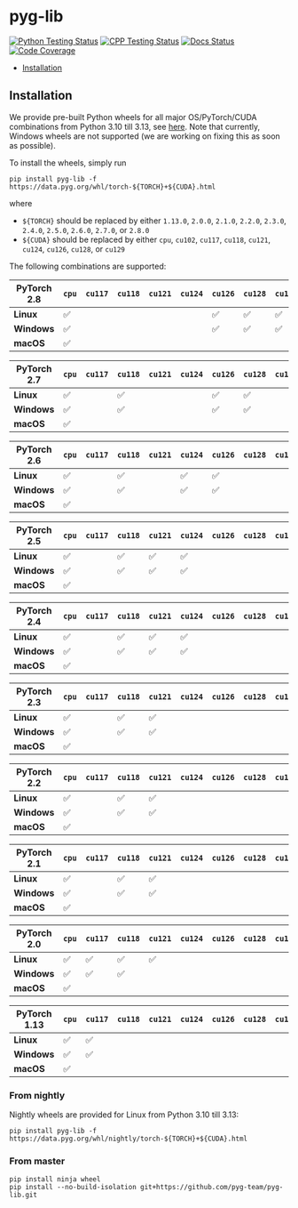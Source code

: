 [python-testing-image]: https://github.com/pyg-team/pyg-lib/actions/workflows/python_testing.yml/badge.svg
[python-testing-url]: https://github.com/pyg-team/pyg-lib/actions/workflows/python_testing.yml
[cpp-testing-image]: https://github.com/pyg-team/pyg-lib/actions/workflows/cpp_testing.yml/badge.svg
[cpp-testing-url]: https://github.com/pyg-team/pyg-lib/actions/workflows/cpp_testing.yml
[docs-image]: https://readthedocs.org/projects/pyg-lib/badge/?version=latest
[docs-url]: https://pyg-lib.readthedocs.io/en/latest/?badge=latest
[coverage-image]: https://codecov.io/gh/pyg-team/pyg-lib/branch/master/graph/badge.svg
[coverage-url]: https://codecov.io/github/pyg-team/pyg-lib?branch=master

# pyg-lib

[![Python Testing Status][python-testing-image]][python-testing-url]
[![CPP Testing Status][cpp-testing-image]][cpp-testing-url]
[![Docs Status][docs-image]][docs-url]
[![Code Coverage][coverage-image]][coverage-url]

* [Installation](#installation)

## Installation

We provide pre-built Python wheels for all major OS/PyTorch/CUDA combinations from Python 3.10 till 3.13, see [here](https://data.pyg.org/whl).
Note that currently, Windows wheels are not supported (we are working on fixing this as soon as possible).

To install the wheels, simply run

```
pip install pyg-lib -f https://data.pyg.org/whl/torch-${TORCH}+${CUDA}.html
```

where

* `${TORCH}` should be replaced by either `1.13.0`, `2.0.0`, `2.1.0`, `2.2.0`, `2.3.0`, `2.4.0`, `2.5.0`, `2.6.0`, `2.7.0`, or `2.8.0`
* `${CUDA}` should be replaced by either `cpu`, `cu102`, `cu117`, `cu118`, `cu121`, `cu124`, `cu126`, `cu128`, or `cu129`

The following combinations are supported:

| PyTorch 2.8  | `cpu` | `cu117` | `cu118` | `cu121` | `cu124` | `cu126` | `cu128` | `cu129` |
|--------------|-------|---------|---------|---------|---------|---------|---------|---------|
| **Linux**    | ✅    |         |         |         |         | ✅      | ✅      | ✅      |
| **Windows**  | ✅    |         |         |         |         | ✅      | ✅      | ✅      |
| **macOS**    | ✅    |         |         |         |         |         |         |        |

| PyTorch 2.7  | `cpu` | `cu117` | `cu118` | `cu121` | `cu124` | `cu126` | `cu128` | `cu129` |
|--------------|-------|---------|---------|---------|---------|---------|---------|---------|
| **Linux**    | ✅    |         | ✅      |         |         | ✅      | ✅      |         |
| **Windows**  | ✅    |         | ✅      |         |         | ✅      | ✅      |         |
| **macOS**    | ✅    |         |         |         |         |         |         |         |

| PyTorch 2.6  | `cpu` | `cu117` | `cu118` | `cu121` | `cu124` | `cu126` | `cu128` | `cu129` |
|--------------|-------|---------|---------|---------|---------|---------|---------|---------|
| **Linux**    | ✅    |         | ✅      |         | ✅      | ✅      |         |         |
| **Windows**  | ✅    |         | ✅      |         | ✅      | ✅      |         |         |
| **macOS**    | ✅    |         |         |         |         |         |         |         |

| PyTorch 2.5  | `cpu` | `cu117` | `cu118` | `cu121` | `cu124` | `cu126` | `cu128` | `cu129` |
|--------------|-------|---------|---------|---------|---------|---------|---------|---------|
| **Linux**    | ✅    |         | ✅      | ✅      | ✅      |         |         |         |
| **Windows**  | ✅    |         | ✅      | ✅      | ✅      |         |         |         |
| **macOS**    | ✅    |         |         |         |         |         |         |         |

| PyTorch 2.4  | `cpu` | `cu117` | `cu118` | `cu121` | `cu124` | `cu126` | `cu128` | `cu129` |
|--------------|-------|---------|---------|---------|---------|---------|---------|---------|
| **Linux**    | ✅    |         | ✅      | ✅      | ✅      |         |         |         |
| **Windows**  | ✅    |         | ✅      | ✅      | ✅      |         |         |         |
| **macOS**    | ✅    |         |         |         |         |         |         |         |

| PyTorch 2.3  | `cpu` | `cu117` | `cu118` | `cu121` | `cu124` | `cu126` | `cu128` | `cu129` |
|--------------|-------|---------|---------|---------|---------|---------|---------|---------|
| **Linux**    | ✅    |         | ✅      | ✅      |         |         |         |         |
| **Windows**  | ✅    |         | ✅      | ✅      |         |         |         |         |
| **macOS**    | ✅    |         |         |         |         |         |         |         |

| PyTorch 2.2  | `cpu` | `cu117` | `cu118` | `cu121` | `cu124` | `cu126` | `cu128` | `cu129` |
|--------------|-------|---------|---------|---------|---------|---------|---------|---------|
| **Linux**    | ✅    |         | ✅      | ✅      |         |         |         |         |
| **Windows**  | ✅    |         | ✅      | ✅      |         |         |         |         |
| **macOS**    | ✅    |         |         |         |         |         |         |         |

| PyTorch 2.1  | `cpu` | `cu117` | `cu118` | `cu121` | `cu124` | `cu126` | `cu128` | `cu129` |
|--------------|-------|---------|---------|---------|---------|---------|---------|---------|
| **Linux**    | ✅    |         | ✅      | ✅      |         |         |         |         |
| **Windows**  | ✅    |         | ✅      | ✅      |         |         |         |         |
| **macOS**    | ✅    |         |         |         |         |         |         |         |

| PyTorch 2.0  | `cpu` | `cu117` | `cu118` | `cu121` | `cu124` | `cu126` | `cu128` | `cu129` |
|--------------|-------|---------|---------|---------|---------|---------|---------|---------|
| **Linux**    | ✅    | ✅      | ✅      | ✅      |         |         |         |         |
| **Windows**  | ✅    | ✅      | ✅      |         |         |         |         |         |
| **macOS**    | ✅    |         |         |         |         |         |         |         |

| PyTorch 1.13 | `cpu` | `cu117` | `cu118` | `cu121` | `cu124` | `cu126` | `cu128` | `cu129` |
|--------------|-------|---------|---------|---------|---------|---------|---------|---------|
| **Linux**    | ✅    | ✅      |         |         |         |         |         |         |
| **Windows**  | ✅    | ✅      |         |         |         |         |         |         |
| **macOS**    | ✅    |         |         |         |         |         |         |         |

### From nightly

Nightly wheels are provided for Linux from Python 3.10 till 3.13:

```
pip install pyg-lib -f https://data.pyg.org/whl/nightly/torch-${TORCH}+${CUDA}.html
```

### From master

```
pip install ninja wheel
pip install --no-build-isolation git+https://github.com/pyg-team/pyg-lib.git
```
